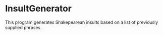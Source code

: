 # InsultGenerator

This program generates Shakepearean insults based on a list of previously supplied phrases.
